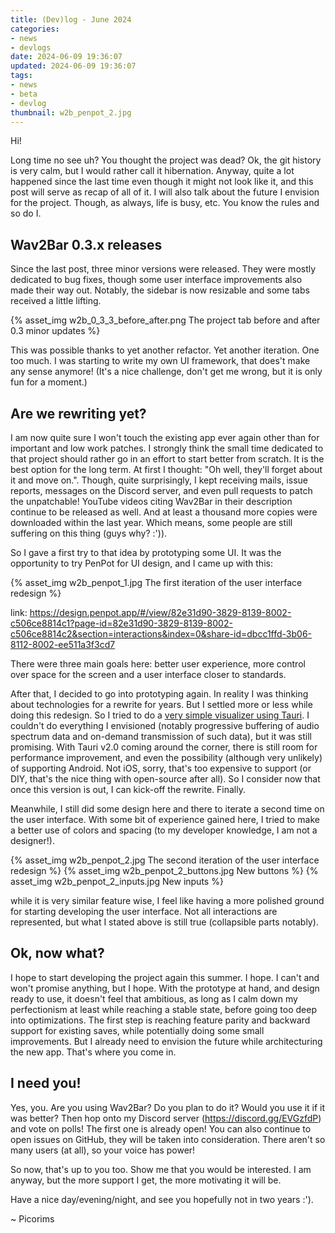 ```yaml
---
title: (Dev)log - June 2024
categories:
- news
- devlogs
date: 2024-06-09 19:36:07
updated: 2024-06-09 19:36:07
tags:
- news
- beta
- devlog
thumbnail: w2b_penpot_2.jpg
---
```


Hi!

Long time no see uh? You thought the project was dead? Ok, the git history is very calm, but I would rather call it hibernation. Anyway, quite a lot happened since the last time even though it might not look like it, and this post will serve as recap of all of it. I will also talk about the future I envision for the project. Though, as always, life is busy, etc. You know the rules and so do I.

## Wav2Bar 0.3.x releases

Since the last post, three minor versions were released. They were mostly dedicated to bug fixes, though some user interface improvements also made their way out. Notably, the sidebar is now resizable and some tabs received a little lifting.

{% asset_img w2b_0_3_3_before_after.png The project tab before and after 0.3 minor updates %}

This was possible thanks to yet another refactor. Yet another iteration. One too much. I was starting to write my own UI framework, that does't make any sense anymore! (It's a nice challenge, don't get me wrong, but it is only fun for a moment.)

## Are we rewriting yet?

I am now quite sure I won't touch the existing app ever again other than for important and low work patches. I strongly think the small time dedicated to that project should rather go in an effort to start better from scratch. It is the best option for the long term. At first I thought: "Oh well, they'll forget about it and move on.". Though, quite surprisingly, I kept receiving mails, issue reports, messages on the Discord server, and even pull requests to patch the unpatchable! YouTube videos citing Wav2Bar in their description continue to be released as well. And at least a thousand more copies were downloaded within the last year. Which means, some people are still suffering on this thing (guys why? :')).

So I gave a first try to that idea by prototyping some UI. It was the opportunity to try PenPot for UI design, and I came up with this:

{% asset_img w2b_penpot_1.jpg The first iteration of the user interface redesign %}

link: https://design.penpot.app/#/view/82e31d90-3829-8139-8002-c506ce8814c1?page-id=82e31d90-3829-8139-8002-c506ce8814c2&section=interactions&index=0&share-id=dbcc1ffd-3b06-8112-8002-ee511a3f3cd7 

There were three main goals here: better user experience, more control over space for the screen and a user interface closer to standards.

After that, I decided to go into prototyping again. In reality I was thinking about technologies for a rewrite for years. But I settled more or less while doing this redesign. So I tried to do a [very simple visualizer using Tauri](https://github.com/Picorims/audio-visualization-tauri). I couldn't do everything I envisioned (notably progressive buffering of audio spectrum data and on-demand transmission of such data), but it was still promising. With Tauri v2.0 coming around the corner, there is still room for performance improvement, and even the possibility (although very unlikely) of supporting Android. Not iOS, sorry, that's too expensive to support (or DIY, that's the nice thing with open-source after all). So I consider now that once this version is out, I can kick-off the rewrite. Finally.

Meanwhile, I still did some design here and there to iterate a second time on the user interface. With some bit of experience gained here, I tried to make a better use of colors and spacing (to my developer knowledge, I am not a designer!).

{% asset_img w2b_penpot_2.jpg The second iteration of the user interface redesign %}
{% asset_img w2b_penpot_2_buttons.jpg New buttons %}
{% asset_img w2b_penpot_2_inputs.jpg New inputs %}

while it is very similar feature wise, I feel like having a more polished ground for starting developing the user interface. Not all interactions are represented, but what I stated above is still true (collapsible parts notably).

## Ok, now what?

I hope to start developing the project again this summer. I hope. I can't and won't promise anything, but I hope. With the prototype at hand, and design ready to use, it doesn't feel that ambitious, as long as I calm down my perfectionism at least while reaching a stable state, before going too deep into optimizations. The first step is reaching feature parity and backward support for existing saves, while potentially doing some small improvements. But I already need to envision the future while architecturing the new app. That's where you come in.

## I need you!

Yes, you. Are you using Wav2Bar? Do you plan to do it? Would you use it if it was better? Then hop onto my Discord server (https://discord.gg/EVGzfdP) and vote on polls! The first one is already open! You can also continue to open issues on GitHub, they will be taken into consideration. There aren't so many users (at all), so your voice has power!

So now, that's up to you too. Show me that you would be interested. I am anyway, but the more support I get, the more motivating it will be.

Have a nice day/evening/night, and see you hopefully not in two years :').

~ Picorims